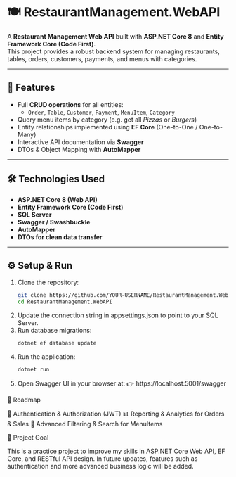 # 🍽️ RestaurantManagement.WebAPI

A **Restaurant Management Web API** built with **ASP.NET Core 8** and **Entity Framework Core (Code First)**.  
This project provides a robust backend system for managing restaurants, tables, orders, customers, payments, and menus with categories.  

---

## 🚀 Features
- Full **CRUD operations** for all entities:  
  - `Order`, `Table`, `Customer`, `Payment`, `MenuItem`, `Category`  
- Query menu items by category (e.g. get all *Pizzas* or *Burgers*)  
- Entity relationships implemented using **EF Core** (One-to-One / One-to-Many)  
- Interactive API documentation via **Swagger**  
- DTOs & Object Mapping with **AutoMapper**  

---

## 🛠️ Technologies Used
- **ASP.NET Core 8 (Web API)**  
- **Entity Framework Core (Code First)**  
- **SQL Server**  
- **Swagger / Swashbuckle**  
- **AutoMapper**  
- **DTOs for clean data transfer**  

---

## ⚙️ Setup & Run
1. Clone the repository:
   ```bash
   git clone https://github.com/YOUR-USERNAME/RestaurantManagement.WebAPI.git
   cd RestaurantManagement.WebAPI
2. Update the connection string in appsettings.json to point to your SQL Server.
3. Run database migrations:
   ```bash
   dotnet ef database update
5. Run the application: 
   ```bash
   dotnet run
7. Open Swagger UI in your browser at:
👉 https://localhost:5001/swagger

📌 Roadmap

🔐 Authentication & Authorization (JWT)
📊 Reporting & Analytics for Orders & Sales
🛒 Advanced Filtering & Search for MenuItems

🎯 Project Goal

This is a practice project to improve my skills in ASP.NET Core Web API, EF Core, and RESTful API design.
In future updates, features such as authentication and more advanced business logic will be added.
